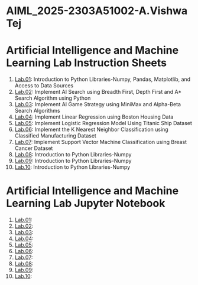 # AIML_2025-2303A51002-A.Vishwa Tej
# Artificial Intelligence and Machine Learning Lab Instruction Sheets
1. [Lab.01](https://github.com/2303a51002/AIML_2025/blob/main/AIML_A1.pdf): Introduction to Python Libraries-Numpy, Pandas, Matplotlib, and Access to Data Sources
2. [Lab.02](https://github.com/2303a51002/AIML_2025/blob/main/AIML_A2.pdf): Implement AI Search using Breadth First, Depth First and A* Search Algorithm using Python
3. [Lab.03](https://github.com/2303a51002/AIML_2025/blob/main/AIML_A3.pdf): Implement AI Game Strategy using MiniMax and Alpha-Beta Search Algorithms
4. [Lab.04](https://github.com/2303a51002/AIML_2025/blob/main/AIML_A4.pdf): Implement Linear Regression using Boston Housing Data
5. [Lab.05](https://github.com/2303a51002/AIML_2025/blob/6bc4e9b84e080cf6073386df941b16c96db15a87/AIML_A5.pdf): Implement Logistic Regression Model Using Titanic Ship Dataset
6. [Lab.06](https://github.com/2303a51002/AIML_2025/blob/6bc4e9b84e080cf6073386df941b16c96db15a87/AIML_A6.pdf): Implement the K Nearest Neighbor Classification using Classified Manufacturing Dataset
7. [Lab.07](https://github.com/2303a51002/AIML_2025/blob/6bc4e9b84e080cf6073386df941b16c96db15a87/AIML_A7%20(1).pdf): Implement Support Vector Machine Classification using Breast Cancer Dataset
8. [Lab.08](https://github.com/2303a51002/AIML_2025/blob/main/AIML_A8.pdf): Introduction to Python Libraries-Numpy
9. [Lab.09](https://github.com/2303a51002/AIML_2025/blob/main/AIML_A9.pdf): Introduction to Python Libraries-Numpy
10. [Lab.10](https://github.com/2303a51002/AIML_2025/blob/main/AIML_A10.pdf): Introduction to Python Libraries-Numpy

# Artificial Intelligence and Machine Learning Lab Jupyter Notebook 
1. [Lab.01](https://github.com/2303a51002/AIML_2025/blob/main/AIML_LAB01.ipynb):
2. [Lab.02](https://github.com/2303a51002/AIML_2025/blob/main/AIML_LAB02.ipynb):
3. [Lab.03](https://github.com/2303a51002/AIML_2025/blob/main/Lab_03.ipynb):
4. [Lab.04](https://github.com/2303a51002/AIML_2025/blob/main/Assignment_04.ipynb):
5. [Lab.05](https://github.com/2303a51002/AIML_2025/blob/main/Lab5_AIML.ipynb):
6. [Lab.06](https://github.com/2303a51002/AIML_2025/blob/main/AIML_LAB06.ipynb):
7. [Lab.07](https://github.com/2303a51002/AIML_2025/blob/main/AIML_LAB07.ipynb):
8. [Lab.08]():
9. [Lab.09]():
10. [Lab.10]():
